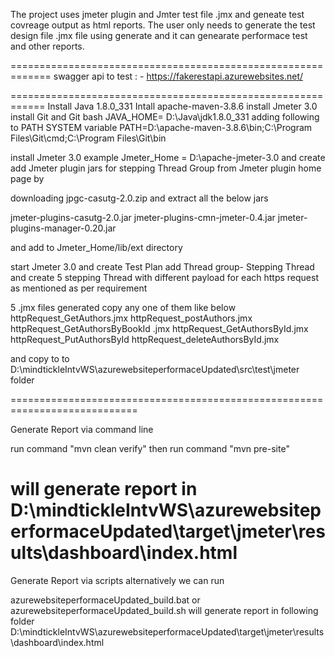 
The project uses jmeter plugin and Jmter test file .jmx and geneate  test covreage output as html reports.
The user only needs to generate the test design file .jmx file using generate and it can genearate performace test and other reports.

=============================================================
swagger api to test : - https://fakerestapi.azurewebsites.net/ 

============================================================
Install Java 1.8.0_331
Intall apache-maven-3.8.6
install Jmeter 3.0
install Git and Git bash
JAVA_HOME= D:\Java\jdk1.8.0_331
adding following to PATH SYSTEM variable
PATH=D:\apache-maven-3.8.6\bin;C:\Program Files\Git\cmd;C:\Program Files\Git\bin

install Jmeter 3.0 
example  Jmeter_Home = D:\apache-jmeter-3.0
and create add Jmeter plugin jars for stepping Thread Group
from Jmeter plugin home page by

downloading jpgc-casutg-2.0.zip and extract all the below jars

jmeter-plugins-casutg-2.0.jar
jmeter-plugins-cmn-jmeter-0.4.jar
jmeter-plugins-manager-0.20.jar 

and add to Jmeter_Home/lib/ext directory

start Jmeter 3.0 and create Test Plan add Thread group- Stepping Thread and create 
5 stepping Thread with different payload for each  https request as mentioned as per requirement 

5 .jmx files generated copy any one of them like
below 
httpRequest_GetAuthors.jmx
httpRequest_postAuthors.jmx
httpRequest_GetAuthorsByBookId .jmx
httpRequest_GetAuthorsById.jmx
httpRequest_PutAuthorsById
httpRequest_deleteAuthorsById.jmx

and copy to 
to D:\mindtickleIntvWS\azurewebsiteperformaceUpdated\src\test\jmeter folder

============================================================================

Generate Report via command line

run command "mvn clean verify"
then 
run command "mvn pre-site"

will generate report in
D:\mindtickleIntvWS\azurewebsiteperformaceUpdated\target\jmeter\results\dashboard\index.html
============================================================================ 
Generate Report via scripts
alternatively we can run
 
azurewebsiteperformaceUpdated_build.bat or azurewebsiteperformaceUpdated_build.sh
will generate report in following folder
D:\mindtickleIntvWS\azurewebsiteperformaceUpdated\target\jmeter\results\dashboard\index.html
